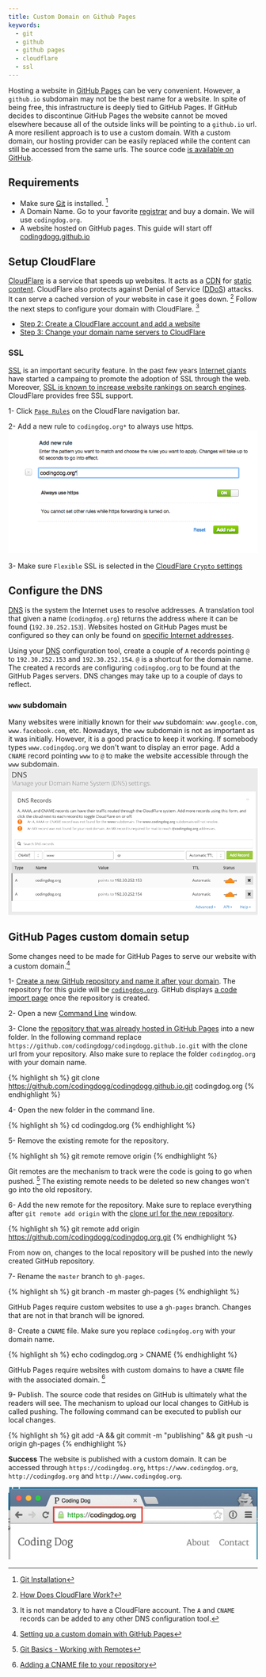 ```yaml
---
title: Custom Domain on Github Pages
keywords:
  - git
  - github
  - github pages
  - cloudflare
  - ssl
---
```


Hosting a website in [GitHub Pages](https://pages.github.com/) can be very convenient. However, a `github.io` subdomain may not be the best name for a website. In spite of being free, this infrastructure is deeply tied to GitHub Pages. If GitHub decides to discontinue GitHub Pages the website cannot be moved elsewhere because all of the outside links will be pointing to a `github.io` url. A more resilient approach is to use a custom domain. With a custom domain, our hosting provider can be easily replaced while the content can still be accessed from the same urls. The source code [is available on GitHub](https://github.com/codingdogg/codingdog.org).

## Requirements
- Make sure [Git](https://git-scm.com/) is installed. [^prerequisites_installation]
- A Domain Name. Go to your favorite [registrar](https://en.wikipedia.org/wiki/Domain_name_registrar) and buy a domain. We will use `codingdog.org`.
- A website hosted on GitHub pages. This guide will start off [codingdogg.github.io](http://codingdogg.github.io/)

## Setup CloudFlare
[CloudFlare](https://www.cloudflare.com/) is a service that speeds up websites. It acts as a [CDN](https://en.wikipedia.org/wiki/Content_delivery_network) for [static content](https://en.wikipedia.org/wiki/Static_web_page). CloudFlare also protects against Denial of Service ([DDoS](https://en.wikipedia.org/wiki/Denial-of-service_attack)) attacks. It can serve a cached version of your website in case it goes down. [^how_does_cloudflare_work] Follow the next steps to configure your domain with CloudFlare. [^cloudflare]

- [Step 2: Create a CloudFlare account and add a website](https://support.cloudflare.com/hc/en-us/articles/201720164)
- [Step 3: Change your domain name servers to CloudFlare](https://support.cloudflare.com/hc/en-us/articles/205195708)

### SSL
[SSL](https://en.wikipedia.org/wiki/Transport_Layer_Security) is an important security feature. In the past few years [Internet giants](https://google.com) have started a campaing to promote the adoption of SSL through the web. Moreover, [SSL is known to increase website rankings on search engines](http://googleonlinesecurity.blogspot.com/2014/08/https-as-ranking-signal_6.html). CloudFlare provides free SSL support.

1- Click [`Page Rules`](/images/gh-pages/cloudflare-page-rules.png) on the CloudFlare navigation bar.

2- Add a new rule to `codingdog.org*` to always use https.  
![Enforce HTTPS](/images/gh-pages/cloudflare-https-always.png)

3- Make sure `Flexible` SSL is selected in the [CloudFlare `Crypto` settings](/images/gh-pages/cloudflare-flexible-ssl.png)

## Configure the DNS
[DNS](https://en.wikipedia.org/wiki/Domain_Name_System) is the system the Internet uses to resolve addresses. A translation tool that given a name (`codingdog.org`) returns the address where it can be found (`192.30.252.153`). Websites hosted on GitHub Pages must be configured so they can only be found on [specific Internet addresses](https://help.github.com/articles/setting-up-a-custom-domain-with-github-pages/).

Using your [DNS](https://en.wikipedia.org/wiki/Domain_Name_System) configuration tool, create a couple of `A` records pointing `@` to `192.30.252.153` and `192.30.252.154`. `@` is a shortcut for the domain name. The created `A` records are configuring `codingdog.org` to be found at the GitHub Pages servers. DNS changes may take up to a couple of days to reflect.

### `www` subdomain
Many websites were initially known for their `www` subdomain: `www.google.com`, `www.facebook.com`, etc. Nowadays, the `www` subdomain is not as important as it was initially. However, it is a good practice to keep it working. If somebody types `www.codingdog.org` we don't want to display an error page. Add a `CNAME` record pointing `www` to `@` to make the website accessible through the `www` subdomain.  
![www subdomain](/images/gh-pages/www-subdomain.png)

## GitHub Pages custom domain setup
Some changes need to be made for GitHub Pages to serve our website with a custom domain.[^github_pages_custom_domain]

1- [Create a new GitHub repository and name it after your domain](/images/gh-pages/new-repository-creation.png). The repository for this guide will be [`codingdog.org`](https://github.com/codingdogg/codingdog.org). GitHub displays [a code import page](/images/gh-pages/new-repository-created.png) once the repository is created.

2- Open a new [Command Line](https://en.wikipedia.org/wiki/Command-line_interface) window.

3- Clone the [repository that was already hosted in GitHub Pages](https://github.com/codingdogg/codingdogg.github.io) into a new folder. In the following command replace `https://github.com/codingdogg/codingdogg.github.io.git` with the clone url from your repository. Also make sure to replace the folder `codingdog.org` with your domain name. 


{% highlight sh %}
git clone https://github.com/codingdogg/codingdogg.github.io.git codingdog.org
{% endhighlight %}

4- Open the new folder in the command line.

{% highlight sh %}
cd codingdog.org
{% endhighlight %}

5- Remove the existing remote for the repository.

{% highlight sh %}
git remote remove origin
{% endhighlight %}

Git remotes are the mechanism to track were the code is going to go when pushed. [^git_remotes] The existing remote needs to be deleted so new changes won't go into the old repository. 

6- Add the new remote for the repository. Make sure to replace everything after `git remote add origin` with the [clone url for the new repository](/images/gh-pages/new-repository-clone-url.png).

{% highlight sh %}
git remote add origin https://github.com/codingdogg/codingdog.org.git
{% endhighlight %}

From now on, changes to the local repository will be pushed into the newly created GitHub repository.

7- Rename the `master` branch to `gh-pages`.

{% highlight sh %}
git branch -m master gh-pages
{% endhighlight %}

GitHub Pages require custom websites to use a `gh-pages` branch. Changes that are not in that branch will be ignored.

8- Create a `CNAME` file. Make sure you replace `codingdog.org` with your domain name. 

{% highlight sh %}
echo codingdog.org > CNAME
{% endhighlight %}

GitHub Pages require websites with custom domains to have a `CNAME` file with the associated domain. [^cname_help]

9- Publish. The source code that resides on GitHub is ultimately what the readers will see. The mechanism to upload our local changes to GitHub is called pushing. The following command can be executed to publish our local changes.

{% highlight sh %}
git add -A && git commit -m "publishing" && git push -u origin gh-pages
{% endhighlight %}

**Success** The website is published with a custom domain. It can be accessed through `https://codingdog.org`, `https://www.codingdog.org`, `http://codingdog.org` and `http://www.codingdog.org`. 

![Site Published](/images/gh-pages/site-published-4.png)


[^github_pages_custom_domain]: [Setting up a custom domain with GitHub Pages](https://help.github.com/articles/setting-up-a-custom-domain-with-github-pages/)

[^cloudflare]: It is not mandatory to have a CloudFlare account. The `A` and `CNAME` records can be added to any other DNS configuration tool.

[^how_does_cloudflare_work]: [How Does CloudFlare Work?](https://support.cloudflare.com/hc/en-us/articles/205177068-Step-1-How-does-CloudFlare-work-)

[^prerequisites_installation]: [Git Installation](https://git-scm.com/book/en/v2/Getting-Started-Installing-Git)

[^git_remotes]: [Git Basics - Working with Remotes](https://git-scm.com/book/en/v2/Git-Basics-Working-with-Remotes)

[^cname_help]: [Adding a CNAME file to your repository](https://help.github.com/articles/adding-a-cname-file-to-your-repository/)
